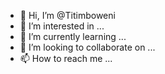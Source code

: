 - 👋 Hi, I’m @Titimboweni
- 👀 I’m interested in ...
- 🌱 I’m currently learning ...
- 💞️ I’m looking to collaborate on ...
- 📫 How to reach me ...

<!---
Titimboweni/Titimboweni is a ✨ special ✨ repository because its `README.md` (this file) appears on your GitHub profile.
You can click the Preview link to take a look at your changes.
--->
